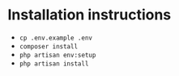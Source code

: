 # Installation instructions

* `cp .env.example .env`
* `composer install`
* `php artisan env:setup`
* `php artisan install`
